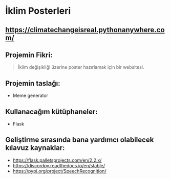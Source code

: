 # İklim Posterleri
## https://climatechangeisreal.pythonanywhere.com/
## Projemin Fikri:
> İklim değişikliği üzerine poster hazırlamak için bir websitesi.

## Projemin taslağı:
- Meme generator

## Kullanacağım kütüphaneler:
- Flask

## Geliştirme sırasında bana yardımcı olabilecek kılavuz kaynaklar:
- https://flask.palletsprojects.com/en/2.2.x/
- https://discordpy.readthedocs.io/en/stable/
- https://pypi.org/project/SpeechRecognition/
